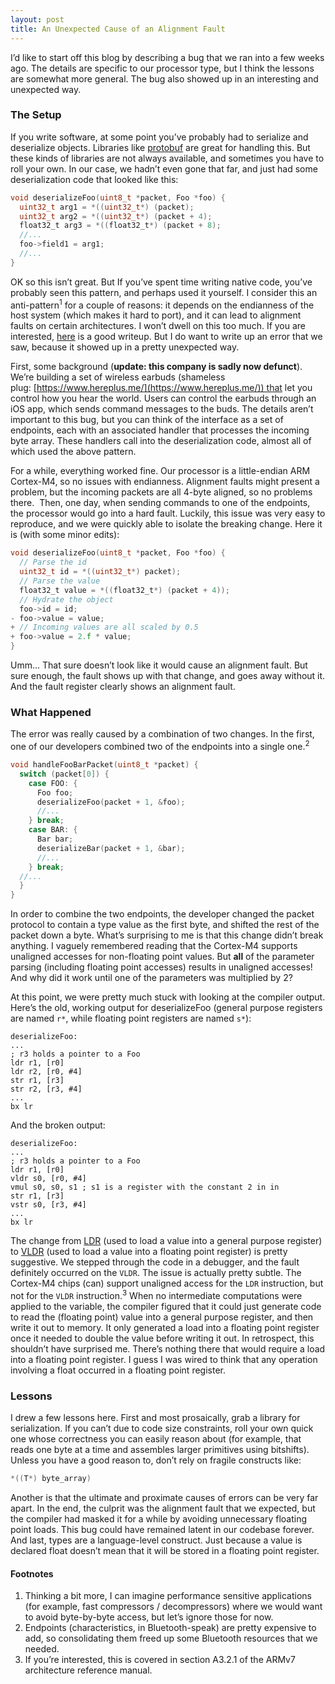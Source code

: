 ```yaml
---
layout: post
title: An Unexpected Cause of an Alignment Fault
---
```


I’d like to start off this blog by describing a bug that we ran into a few weeks ago. The details are specific to our processor type, but I think the lessons are somewhat more general. The bug also showed up in an interesting and unexpected way.

### The Setup

If you write software, at some point you’ve probably had to serialize and deserialize objects. Libraries like [protobuf](https://developers.google.com/protocol-buffers/?hl=en) are great for handling this. But these kinds of libraries are not always available, and sometimes you have to roll your own. In our case, we hadn’t even gone that far, and just had some deserialization code that looked like this:

```c
void deserializeFoo(uint8_t *packet, Foo *foo) {
  uint32_t arg1 = *((uint32_t*) (packet);
  uint32_t arg2 = *((uint32_t*) (packet + 4);
  float32_t arg3 = *((float32_t*) (packet + 8);
  //...
  foo->field1 = arg1;
  //...
}
```

OK so this isn’t great. But If you’ve spent time writing native code, you’ve probably seen this pattern, and perhaps used it yourself. I consider this an anti-pattern<sup>1</sup> for a couple of reasons: it depends on the endianness of the host system (which makes it hard to port), and it can lead to alignment faults on certain architectures. I won’t dwell on this too much. If you are interested, [here](http://commandcenter.blogspot.com/2012/04/byte-order-fallacy.html) is a good writeup. But I do want to write up an error that we saw, because it showed up in a pretty unexpected way.

First, some background (**update: this company is sadly now defunct**). We’re building a set of wireless earbuds (shameless plug: [https://www.hereplus.me/](https://www.hereplus.me/)) that let you control how you hear the world. Users can control the earbuds through an iOS app, which sends command messages to the buds. The details aren’t important to this bug, but you can think of the interface as a set of endpoints, each with an associated handler that processes the incoming byte array. These handlers call into the deserialization code, almost all of which used the above pattern.

For a while, everything worked fine. Our processor is a little-endian ARM Cortex-M4, so no issues with endianness. Alignment faults might present a problem, but the incoming packets are all 4-byte aligned, so no problems there.  Then, one day, when sending commands to one of the endpoints, the processor would go into a hard fault. Luckily, this issue was very easy to reproduce, and we were quickly able to isolate the breaking change. Here it is (with some minor edits):

```c
void deserializeFoo(uint8_t *packet, Foo *foo) {
  // Parse the id
  uint32_t id = *((uint32_t*) packet);
  // Parse the value
  float32_t value = *((float32_t*) (packet + 4));
  // Hydrate the object
  foo->id = id;
- foo->value = value;
+ // Incoming values are all scaled by 0.5
+ foo->value = 2.f * value;
}
```

Umm… That sure doesn’t look like it would cause an alignment fault. But sure enough, the fault shows up with that change, and goes away without it. And the fault register clearly shows an alignment fault.

### What Happened

The error was really caused by a combination of two changes. In the first, one of our developers combined two of the endpoints into a single one.<sup>2</sup>

```c
void handleFooBarPacket(uint8_t *packet) {
  switch (packet[0]) {
    case FOO: {
      Foo foo;
      deserializeFoo(packet + 1, &foo);
      //...
    } break;
    case BAR: {
      Bar bar;
      deserializeBar(packet + 1, &bar);
      //...
    } break;
  //...
  }
}
```

In order to combine the two endpoints, the developer changed the packet protocol to contain a type value as the first byte, and shifted the rest of the packet down a byte. What’s surprising to me is that this change didn’t break anything. I vaguely remembered reading that the Cortex-M4 supports unaligned accesses for non-floating point values. But **all** of the parameter parsing (including floating point accesses) results in unaligned accesses! And why did it work until one of the parameters was multiplied by 2?

At this point, we were pretty much stuck with looking at the compiler output. Here’s the old, working output for deserializeFoo (general purpose registers are named `r*`, while floating point registers are named `s*`):

```assembly
deserializeFoo:
...
; r3 holds a pointer to a Foo
ldr r1, [r0]
ldr r2, [r0, #4]
str r1, [r3]
str r2, [r3, #4]
...
bx lr
```

And the broken output:

```assembly
deserializeFoo:
...
; r3 holds a pointer to a Foo
ldr r1, [r0]
vldr s0, [r0, #4]
vmul s0, s0, s1 ; s1 is a register with the constant 2 in in
str r1, [r3]
vstr s0, [r3, #4]
...
bx lr
```

The change from [LDR](http://infocenter.arm.com/help/index.jsp?topic=/com.arm.doc.dui0553a/BABJGHFJ.html) (used to load a value into a general purpose register) to [VLDR](http://infocenter.arm.com/help/index.jsp?topic=/com.arm.doc.dui0553a/CHDICEDI.html) (used to load a value into a floating point register) is pretty suggestive. We stepped through the code in a debugger, and the fault definitely occurred on the `VLDR`. The issue is actually pretty subtle. The Cortex-M4 chips (can) support unaligned access for the `LDR` instruction, but not for the `VLDR` instruction.<sup>3</sup> When no intermediate computations were applied to the variable, the compiler figured that it could just generate code to read the (floating point) value into a general purpose register, and then write it out to memory. It only generated a load into a floating point register once it needed to double the value before writing it out. In retrospect, this shouldn’t have surprised me. There’s nothing there that would require a load into a floating point register. I guess I was wired to think that any operation involving a float occurred in a floating point register.

### Lessons

I drew a few lessons here. First and most prosaically, grab a library for serialization. If you can’t due to code size constraints, roll your own quick one whose correctness you can easily reason about (for example, that reads one byte at a time and assembles larger primitives using bitshifts). Unless you have a good reason to, don’t rely on fragile constructs like:

```c
*((T*) byte_array)
```

Another is that the ultimate and proximate causes of errors can be very far apart. In the end, the culprit was the alignment fault that we expected, but the compiler had masked it for a while by avoiding unnecessary floating point loads. This bug could have remained latent in our codebase forever. And last, types are a language-level construct. Just because a value is declared float doesn’t mean that it will be stored in a floating point register.

#### Footnotes

1. Thinking a bit more, I can imagine performance sensitive applications (for example, fast compressors / decompressors) where we would want to avoid byte-by-byte access, but let’s ignore those for now.
2. Endpoints (characteristics, in Bluetooth-speak) are pretty expensive to add, so consolidating them freed up some Bluetooth resources that we needed.
3. If you’re interested, this is covered in section A3.2.1 of the ARMv7 architecture reference manual.
